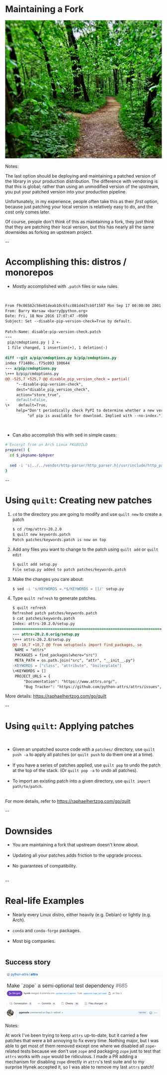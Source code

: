 # Maintaining a Fork

<img
    id="splash"
    src="images/fork-path.jpg"
    alt="A fork in a path in the woods"
    style="max-height: 750px"
/>

Notes:

The last option should be deploying and maintaining a patched version of the library in your production distribution. The difference with vendoring is that this is global; rather than using an unmodified version of the upstream, you put your patched version into your production pipeline.

Unfortunately, in my experience, people often take this as their _first_ option, because just patching your local version is relatively easy to do, and the cost only comes later.

Of course, people don't think of this as maintaining a fork, they just think that they are patching their local version, but this has nearly all the same downsides as forking an upstream project.

--

# Accomplishing this: distros / monorepos

- Mostly accomplished with `.patch` files or `make` rules.
<br/>

```diff
From f9c06582c58e01deab10c6fcc081d4d7cb0f1507 Mon Sep 17 00:00:00 2001
From: Barry Warsaw <barry@python.org>
Date: Fri, 18 Nov 2016 17:07:47 -0500
Subject: Set --disable-pip-version-check=True by default.

Patch-Name: disable-pip-version-check.patch
---
 pip/cmdoptions.py | 2 +-
 1 file changed, 1 insertion(+), 1 deletion(-)

diff --git a/pip/cmdoptions.py b/pip/cmdoptions.py
index f71488c..f75c093 100644
--- a/pip/cmdoptions.py
\+++ b/pip/cmdoptions.py
@@ -525,7 +525,7 @@ disable_pip_version_check = partial(
     "--disable-pip-version-check",
     dest="disable_pip_version_check",
     action="store_true",
-    default=False,
\+    default=True,
     help="Don't periodically check PyPI to determine whether a new version "
          "of pip is available for download. Implied with --no-index.")
```
<br/>
<div class="fragment" data-fragment-index="0">
<ul><li>Can also accomplish this with <tt>sed</tt> in simple cases:</li></ul>
</div>

```bash
# Excerpt from an Arch Linux PKGBUILD
prepare() {
  cd $_pkgname-$pkgver

  sed -i 's|../../vendor/http-parser/http_parser.h|/usr/include/http_parser.h|' $_pkgname/parser/cparser.pxd
}
```
<!-- .element class="fragment" data-fragment-index="0" -->

--

# Using `quilt`: Creating new patches
<!-- .slide: class="not-centered" -->

1. `cd` to the directory you are going to modify and use `quilt new` to create a patch

    ```bash
    $ cd /tmp/attrs-20.2.0
    $ quilt new keywords.patch
    Patch patches/keywords.patch is now on top
    ```

2. Add any files you want to change to the patch using `quilt add` or `quilt edit`

    ```bash
    $ quilt add setup.py
    File setup.py added to patch patches/keywords.patch
    ```

3. Make the changes you care about:

    ```bash
    $ sed -i 's/KEYWORDS =.*$/KEYWORDS = []/' setup.py
    ```

4. Type `quilt refresh` to generate patches.

    ```diff
    $ quilt refresh
    Refreshed patch patches/keywords.patch
    $ cat patches/keywords.patch
    Index: attrs-20.2.0/setup.py
    ===================================================================
    --- attrs-20.2.0.orig/setup.py
    \+++ attrs-20.2.0/setup.py
    @@ -10,7 +10,7 @@ from setuptools import find_packages, se
     NAME = "attrs"
     PACKAGES = find_packages(where="src")
     META_PATH = os.path.join("src", "attr", "__init__.py")
    -KEYWORDS = ["class", "attribute", "boilerplate"]
    \+KEYWORDS = []
     PROJECT_URLS = {
         "Documentation": "https://www.attrs.org/",
         "Bug Tracker": "https://github.com/python-attrs/attrs/issues",
    ```

More details: https://raphaelhertzog.com/go/quilt

--

# Using `quilt`: Applying patches
<br/>

- Given an unpatched source code with a `patches/` directory, use `quilt push -a` to apply all patches (or `quilt push` to do them one at a time).<br/><br/>
- If you have a series of patches applied, use `quilt pop` to undo the patch at the top of the stack. (Or `quilt pop -a` to undo all patches).<br/><br/>
- To import an existing patch into a given directory, use `quilt import path/to/patch`.<br/><br/>

For more details, refer to https://raphaelhertzog.com/go/quilt

--

# Downsides

- You are maintaining a fork that upstream doesn't know about.<br/><br/>
- Updating all your patches adds friction to the upgrade process.<br/><br/>
- No guarantees of compatibility.<br/><br/>

--

# Real-life Examples

- Nearly every Linux distro, either heavily (e.g. Debian) or lightly (e.g. Arch).<br/><br/>
- `conda` and `conda-forge` packages.<br/><br/>
- Most big companies.<br/><br/>

## <!-- .element class="fragment" data-fragment-index="0" --> Success story

<img
    src="images/attrs-zope.png"
    alt="A Github PR making zope a semi-optional test dependency for attrs"
    class="fragment"
    data-fragment-index="0"
    />

Notes:

At work I've been trying to keep `attrs` up-to-date, but it carried a few patches that were a bit annoying to fix every time. Nothing major, but I was able to get most of them removed except one where we disabled all `zope`-related tests because we don't use `zope` and packaging `zope` just to test that `attrs` works with `zope` would be ridiculous. I made a PR adding a mechanism for disabling `zope` directly in `attrs`'s test suite and to my surprise Hynek accepted it, so I was able to remove my last `attrs` patch!
